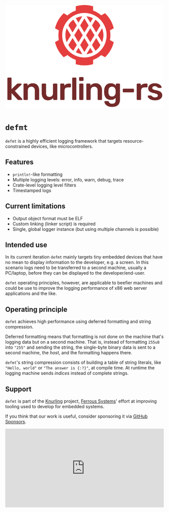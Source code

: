 <p align="center"><img src="assets/knurling_logo_light_text.svg"></p>

# `defmt`

`defmt` is a highly efficient logging framework that targets resource-constrained devices, like microcontrollers.

## Features

- `println!`-like formatting
- Multiple logging levels: error, info, warn, debug, trace
- Crate-level logging level filters
- Timestamped logs

## Current limitations

- Output object format must be ELF
- Custom linking (linker script) is required
- Single, global logger instance (but using multiple channels is possible)

## Intended use

In its current iteration `defmt` mainly targets tiny embedded devices that have no mean to display information to the developer, e.g. a screen.
In this scenario logs need to be transferred to a second machine, usually a PC/laptop, before they can be displayed to the developer/end-user.

`defmt` operating principles, however, are applicable to beefier machines and could be use to improve the logging performance of x86 web server applications and the like.

## Operating principle

`defmt` achieves high performance using deferred formatting and string compression.

Deferred formatting means that formatting is not done on the machine that's logging data but on a second machine.
That is, instead of formatting `255u8` into `"255"` and sending the string, the single-byte binary data is sent to a second machine, the *host*, and the formatting happens there.

`defmt`'s string compression consists of building a table of string literals, like `"Hello, world"` or `"The answer is {:?}"`, at compile time.
At runtime the logging machine sends *indices* instead of complete strings.

## Support

`defmt` is part of the [Knurling] project, [Ferrous Systems]' effort at
improving tooling used to develop for embedded systems.

If you think that our work is useful, consider sponsoring it via [GitHub
Sponsors].

<iframe src="https://github.com/sponsors/knurling-rs/card" height=250em width=100%; title="Sponsor knurling-rs" style="border: 0; display:block; margin:auto" id="iframe"></iframe>

[Knurling]: https://knurling.ferrous-systems.com/
[Ferrous Systems]: https://ferrous-systems.com/
[GitHub Sponsors]: https://github.com/sponsors/knurling-rs
